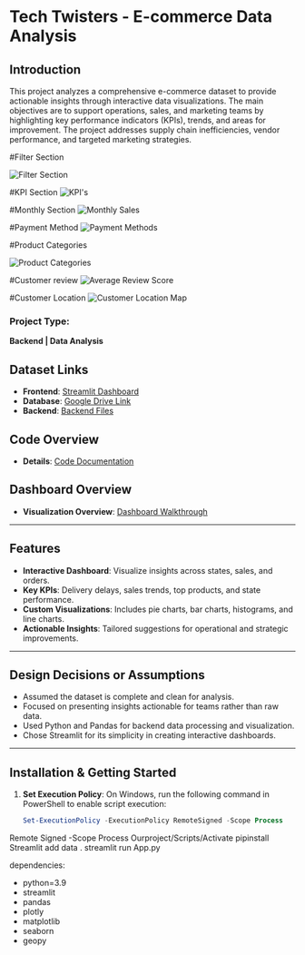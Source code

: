 # Tech Twisters - E-commerce Data Analysis

## Introduction
This project analyzes a comprehensive e-commerce dataset to provide actionable insights through interactive data visualizations. The main objectives are to support operations, sales, and marketing teams by highlighting key performance indicators (KPIs), trends, and areas for improvement. The project addresses supply chain inefficiencies, vendor performance, and targeted marketing strategies.

#Filter Section

![Filter Section](https://github.com/user-attachments/assets/c51e31d9-284b-49e4-be60-bb2379df7ad0)

#KPI Section
![KPI's](https://github.com/user-attachments/assets/729514f3-9e1c-4268-ab7a-150116ebd28e)

#Monthly Section
![Monthly Sales](https://github.com/user-attachments/assets/4b8e5092-1466-4542-9e18-735d6cf81967)

#Payment Method
![Payment Methods](https://github.com/user-attachments/assets/3753a1bb-e3cf-43bc-9f3b-96c39cb4c9b9)

#Product Categories

![Product Categories](https://github.com/user-attachments/assets/f6ca0c26-23f2-4a5b-8d54-b5f2ad7eeb58)

#Customer review
![Average Review Score](https://github.com/user-attachments/assets/faab3d66-92e3-4b51-8c4d-6ab7baf12a7e)

#Customer Location
![Customer Location Map](https://github.com/user-attachments/assets/97ca6790-d4f8-4d13-bfb5-199dda1ce1e4)



### Project Type:
**Backend | Data Analysis**


## Dataset Links
- **Frontend**: [Streamlit Dashboard](https://tech-twisters033-mgnly3dnsvcyj2cuinzp4j.streamlit.app/)
- **Database**: [Google Drive Link](https://drive.google.com/file/d/1tAMxV4SmdQcSvo3sqgA1K_7Gr04TkMKf/view)
- **Backend**: [Backend Files](https://drive.google.com/file/d/10HNGk5zqRWNa0ZM7kQnogtRG7tuawES6/view?usp=sharing)

## Code Overview
- **Details**: [Code Documentation](https://drive.google.com/file/d/1nItiFQojs3Q-OTo6-Xe8IK1JLGPVjlhs/view)

## Dashboard Overview
- **Visualization Overview**: [Dashboard Walkthrough](https://drive.google.com/file/d/10zxQ7MhaHrLU27d3Iq3K_28mz9AfV6ul/view?usp=sharing)

---

## Features
- **Interactive Dashboard**: Visualize insights across states, sales, and orders.
- **Key KPIs**: Delivery delays, sales trends, top products, and state performance.
- **Custom Visualizations**: Includes pie charts, bar charts, histograms, and line charts.
- **Actionable Insights**: Tailored suggestions for operational and strategic improvements.

---

## Design Decisions or Assumptions
- Assumed the dataset is complete and clean for analysis.
- Focused on presenting insights actionable for teams rather than raw data.
- Used Python and Pandas for backend data processing and visualization.
- Chose Streamlit for its simplicity in creating interactive dashboards.

---

## Installation & Getting Started
1. **Set Execution Policy**:
   On Windows, run the following command in PowerShell to enable script execution:
   ```powershell
   Set-ExecutionPolicy -ExecutionPolicy RemoteSigned -Scope Process
Remote Signed -Scope Process
Ourproject/Scripts/Activate
pipinstall Streamlit
add data .
streamlit run App.py

  dependencies:
  - python=3.9
  - streamlit
  - pandas
  - plotly
  - matplotlib
  - seaborn
  - geopy 
   
   
